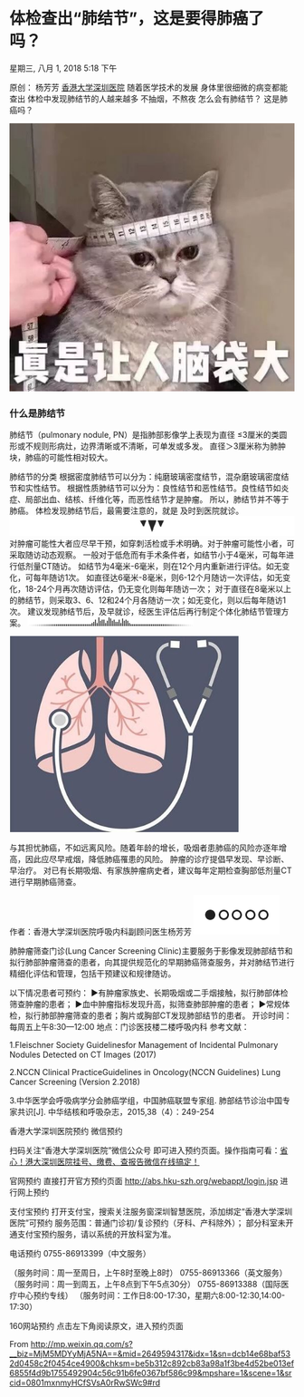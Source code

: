 # 体检查出“肺结节”，这是要得肺癌了吗？
星期三, 八月 1, 2018
5:18 下午


原创： 杨芳芳  [香港大学深圳医院]()
随着医学技术的发展
身体里很细微的病变都能查出
体检中发现肺结节的人越来越多
不抽烟，不熬夜
怎么会有肺结节？
这是肺癌吗？

![睜 是 让 人 脑 芸 大](https://raw.githubusercontent.com/tpxipster/tpxGalaxy/master/vnote笔记汇/体检查出“肺结节”，这是要得肺癌了吗？.md/e20983fb9e9a3852e02b64bec72dc2b7.jpg)

### 什么是肺结节
肺结节（pulmonary nodule, PN）是指肺部影像学上表现为直径 ≤3厘米的类圆形或不规则形病灶，边界清晰或不清晰，可单发或多发。
直径＞3厘米称为肺肿块，肺癌的可能性相对较大。

肺结节的分类
根据密度肺结节可以分为：纯磨玻璃密度结节，混杂磨玻璃密度结节和实性结节。
根据性质肺结节可以分为：良性结节和恶性结节。良性结节如炎症、局部出血、结核、纤维化等，而恶性结节才是肿瘤。
所以，肺结节并不等于肺癌。
体检发现肺结节后，最需要注意的，就是
及时到医院就诊。
![](https://raw.githubusercontent.com/tpxipster/tpxGalaxy/master/vnote笔记汇/体检查出“肺结节”，这是要得肺癌了吗？.md/e54562ccf9c48539a322cb2702dfd80e.gif)
对肿瘤可能性大者应尽早干预，如穿刺活检或手术明确。对于肿瘤可能性小者，可采取随访动态观察。
一般对于低危而有手术条件者，如结节小于4毫米，可每年进行低剂量CT随访。
如结节为4毫米-6毫米，则在12个月内重新进行评估。如无变化，可每年随访1次。
如直径达6毫米-8毫米，则6-12个月随访一次评估，如无变化，18-24个月再次随访评估，仍无变化则每年随访一次；
对于直径在8毫米以上的肺结节，则采取3、6、12和24个月各随访一次；如无变化，则以后每年随访1次。
建议发现肺结节后，及早就诊，经医生评估后再行制定个体化肺结节管理方案。
![](https://raw.githubusercontent.com/tpxipster/tpxGalaxy/master/vnote笔记汇/体检查出“肺结节”，这是要得肺癌了吗？.md/b3c31e78bcff4bdf4ff3562460d2dc8d.png)

![](https://raw.githubusercontent.com/tpxipster/tpxGalaxy/master/vnote笔记汇/体检查出“肺结节”，这是要得肺癌了吗？.md/7530ff663692495dd4383144a4a836d7.jpg)

与其担忧肺癌，不如远离风险。随着年龄的增长，吸烟者患肺癌的风险亦逐年增高，因此应尽早戒烟，降低肺癌罹患的风险。
肿瘤的诊疗提倡早发现、早诊断、早治疗。
对已有长期吸烟、有家族肿瘤病史者，建议每年定期检查胸部低剂量CT进行早期肺癌筛查。

作者：香港大学深圳医院呼吸内科副顾问医生杨芳芳
![](https://raw.githubusercontent.com/tpxipster/tpxGalaxy/master/vnote笔记汇/体检查出“肺结节”，这是要得肺癌了吗？.md/4b0d00ea366e5793a31ecbbf95ca124b.gif)

肺肿瘤筛查门诊(Lung Cancer Screening Clinic)主要服务于影像发现肺部结节和拟行肺部肿瘤筛查的患者，向其提供规范化的早期肺癌筛查服务，并对肺结节进行精细化评估和管理，包括干预建议和规律随访。

以下情况患者可预约：
►有肿瘤家族史、长期吸烟或二手烟接触，拟行肺部体检筛查肿瘤的患者；
►血中肿瘤指标发现升高，拟筛查肺部肿瘤的患者；
►常规体检，拟行肺部肿瘤筛查的患者；胸片或胸部CT发现肺部结节的患者。
开诊时间：每周五上午8:30—12:00
地点：门诊医技楼二楼呼吸内科
参考文献：

1.Fleischner Society Guidelinesfor Management of Incidental Pulmonary Nodules Detected on CT Images (2017)

2.NCCN Clinical PracticeGuidelines in Oncology(NCCN Guidelines) Lung Cancer Screening (Version 2.2018)

3.中华医学会呼吸病学分会肺癌学组，中国肺癌联盟专家组. 肺部结节诊治中国专家共识[J]. 中华结核和呼吸杂志，2015,38（4）：249-254

香港大学深圳医院预约
微信预约

扫码关注“香港大学深圳医院”微信公众号 即可进入预约页面。操作指南可看：[省心！港大深圳医院挂号、缴费、查报告微信在线搞定！](http://mp.weixin.qq.com/s?__biz=MjM5MDYyMjA5NA==&mid=2649590608&idx=1&sn=463249a795f32ac49ff595c13755b42d&chksm=be5b23b1892caaa77a7aac607811ddd8d37ceec62c8d3c6c670f64b9d099bbbcdd6fd4254ae3&scene=21#wechat_redirect)

官网预约
直接打开官方预约页面  http://abs.hku-szh.org/webappt/login.jsp  进行网上预约

支付宝预约
打开支付宝，搜索关注服务窗深圳智慧医院，添加绑定“香港大学深圳医院”可预约
服务范围：普通门诊初/复诊预约（牙科、产科除外）；
部分科室未开通支付宝预约服务，请以系统的开放科室为准。

电话预约
0755-86913399（中文服务）

（服务时间：周一至周日，上午8时至晚上8时）
0755-86913366（英文服务）
（服务时间：周一到周五，上午8点到下午5点30分）
0755-86913388（国际医疗中心预约专线）
（服务时间：工作日8:00-17:30，星期六8:00-12:30,14:00-17:30）

160网站预约
点击左下角阅读原文，进入预约页面

From <http://mp.weixin.qq.com/s?__biz=MjM5MDYyMjA5NA==&mid=2649594317&idx=1&sn=dcb14e68baf532d0458c2f0454ce4900&chksm=be5b312c892cb83a98a1f3be4d52be013ef6855f4d9b1755492904c56c91b6fe0367bf586c99&mpshare=1&scene=1&srcid=0801mxnmyHCfSVsA0rRwSWc9#rd>

